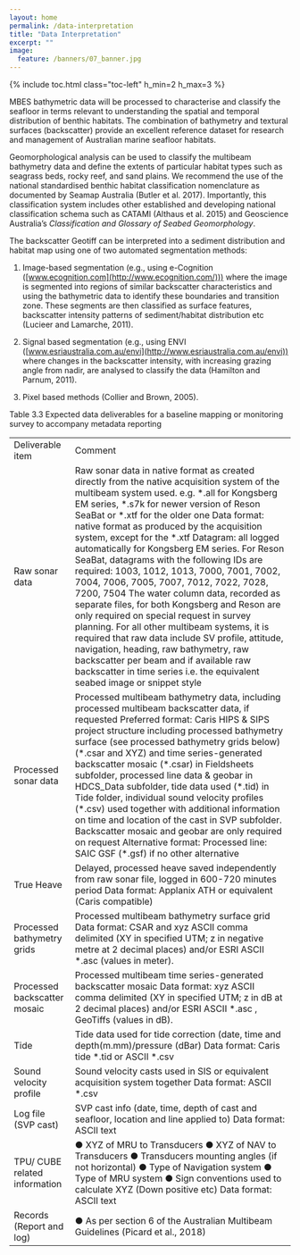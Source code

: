 ```yaml
---
layout: home
permalink: /data-interpretation
title: "Data Interpretation"
excerpt: ""
image:
  feature: /banners/07_banner.jpg
---
```

{% include toc.html class="toc-left" h_min=2 h_max=3 %}

MBES bathymetric data will be processed to characterise and classify the seafloor in terms relevant to understanding the spatial and temporal distribution of benthic habitats. The combination of bathymetry and textural surfaces (backscatter) provide an excellent reference dataset for research and management of Australian marine seafloor habitats.

 

Geomorphological analysis can be used to classify the multibeam bathymetry data and define the extents of particular habitat types such as seagrass beds, rocky reef, and sand plains. We recommend the use of the national standardised benthic habitat classification nomenclature as documented by Seamap Australia (Butler et al. 2017). Importantly, this classification system includes other established and developing national classification schema such as CATAMI (Althaus et al. 2015) and Geoscience Australia’s *Classification and Glossary of Seabed Geomorphology*.

 

The backscatter Geotiff can be interpreted into a sediment distribution and habitat map using one of two automated segmentation methods:

 

1.	Image-based segmentation (e.g., using e-Cognition ([www.ecognition.com](http://www.ecognition.com/))) where the image is segmented into regions of similar backscatter characteristics and using the bathymetric data to identify these boundaries and transition zone. These segments are then classified as surface features, backscatter intensity patterns of sediment/habitat distribution etc (Lucieer and Lamarche, 2011).

2.	Signal based segmentation (e.g., using ENVI ([www.esriaustralia.com.au/envi](http://www.esriaustralia.com.au/envi)) where changes in the backscatter intensity, with increasing grazing angle from nadir, are analysed to classify the data (Hamilton and Parnum, 2011).

3.	Pixel based methods (Collier and Brown, 2005).

 

Table 3.3 Expected data deliverables for a baseline mapping or monitoring survey to accompany metadata reporting

<table>
  <tr>
    <td>Deliverable item</td>
    <td>Comment</td>
  </tr>
  <tr>
    <td>Raw sonar data</td>
    <td>Raw sonar data in native format as created directly from the native acquisition system of the multibeam system used. e.g. *.all for Kongsberg EM series, *.s7k for newer version of Reson SeaBat or *.xtf for the older one
Data format: native format as produced by the acquisition system, except for the *.xtf
Datagram: all logged automatically for Kongsberg EM series. For Reson SeaBat, datagrams with the following IDs are required:
1003, 1012, 1013, 7000, 7001, 7002, 7004, 7006, 7005, 7007, 7012, 7022, 7028, 7200, 7504
The water column data, recorded as separate files, for both Kongsberg and Reson are only required on special request in survey planning.
For all other multibeam systems, it is required that raw data include SV profile, attitude, navigation, heading, raw bathymetry, raw backscatter per beam and if available raw backscatter in time series i.e. the equivalent seabed image or snippet style</td>
  </tr>
  <tr>
    <td>Processed sonar data</td>
    <td>Processed multibeam bathymetry data, including processed multibeam backscatter data, if requested
Preferred format: Caris HIPS & SIPS project structure including processed bathymetry surface (see processed bathymetry grids below) (*.csar and XYZ) and time series-generated backscatter mosaic (*.csar) in Fieldsheets subfolder, processed line data & geobar in HDCS_Data subfolder, tide data used (*.tid) in Tide folder, individual sound velocity profiles (*.csv) used together with additional information on time and location of the cast in SVP subfolder. Backscatter mosaic and geobar are only required on request
Alternative format:
Processed line: SAIC GSF (*.gsf) if no other alternative</td>
  </tr>
  <tr>
    <td>True Heave</td>
    <td>Delayed, processed heave saved independently from raw sonar file, logged in 600-720 minutes period
Data format: Applanix ATH or equivalent (Caris compatible)</td>
  </tr>
  <tr>
    <td>Processed bathymetry grids</td>
    <td>Processed multibeam bathymetry surface grid
Data format: CSAR and xyz ASCII comma delimited (XY in specified UTM; z in negative metre at 2 decimal places) and/or ESRI ASCII *.asc (values in meter).</td>
  </tr>
  <tr>
    <td>Processed backscatter mosaic</td>
    <td>Processed multibeam time series-generated backscatter mosaic
Data format: xyz ASCII comma delimited (XY in specified UTM; z in dB at 2 decimal places) and/or ESRI ASCII *.asc , GeoTiffs (values in dB).</td>
  </tr>
  <tr>
    <td>Tide</td>
    <td>Tide data used for tide correction (date, time and depth(m.mm)/pressure (dBar)
Data format: Caris tide *.tid or ASCII *.csv</td>
  </tr>
  <tr>
    <td>Sound velocity profile</td>
    <td>Sound velocity casts used in SIS or equivalent acquisition system together
Data format: ASCII *.csv</td>
  </tr>
  <tr>
    <td>Log file (SVP cast)</td>
    <td>SVP cast info (date, time, depth of cast and seafloor, location and line applied to)
Data format: ASCII text</td>
  </tr>
  <tr>
    <td>TPU/ CUBE related information</td>
    <td>●      XYZ of MRU to Transducers
●      XYZ of NAV to Transducers
●      Transducers mounting angles (if not horizontal)
●      Type of Navigation system
●      Type of MRU system
●      Sign conventions used to calculate XYZ (Down positive etc)
Data format: ASCII text</td>
  </tr>
  <tr>
    <td>Records (Report and log)</td>
    <td>●      As per section 6 of the Australian Multibeam Guidelines (Picard et al., 2018)</td>
  </tr>
</table>


 
